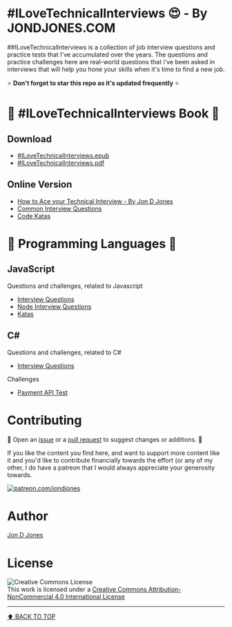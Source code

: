 # #ILoveTechnicalInterviews :heart_eyes: - By JONDJONES.COM 

\##ILoveTechnicalInterviews is a collection of job interview questions and practice tests that I've accumulated over the years. The questions and practice challenges here are real-world questions that i've been asked in interviews that will help you hone your skills when it's time to find a new job.

:star: **Don't forget to star this repo as it's updated frequently** :star:

# :rocket: #ILoveTechnicalInterviews Book :rocket:

## Download

-   [#ILoveTechnicalInterviews.epub](build/epub/book.epub)
-   [#ILoveTechnicalInterviews.pdf](build/pdf/book.pdf)

## Online Version 

*  [How to Ace your Technical Interview - By Jon D Jones](./docs/book.md)
*  [Common Interview Questions](./docs/common-interview-questions.md)
*  [Code Katas](./docs/list-of-challenges.md)

# :rocket: Programming Languages :rocket:

## JavaScript

Questions and challenges, related to Javascript

*  [Interview Questions](./javascript/javascript.md)
*  [Node Interview Questions](./javascript/node.md)
*  [Katas](./javascript/katas.md.md)

## C#

Questions and challenges, related to C#

*  [Interview Questions](./c-sharp/README.md)

Challenges

*  [Payment API Test](./c-sharp/payment-test/README.md)

#  Contributing

:construction: Open an [issue](https://github.com/jondjones/ILoveTechnicalInterviews/issues) or a [pull request](https://github.com/jondjones/ILoveTechnicalInterviews) to suggest changes or additions. :construction:

If you like the content you find here, and want to support more content like it and you'd like to contribute financially towards the effort (or any of my other, I do have a patreon that I would always appreciate your generosity towards.

<a href="https://www.patreon.com/jondjones">![patreon.com/jondjones](./img/patreon.png)</a>

# Author

[Jon D Jones](http://www.jondjones.com)

# License

![Creative Commons License](https://i.creativecommons.org/l/by-nc/4.0/88x31.png)   
This work is licensed under a [Creative Commons Attribution-NonCommercial 4.0 International License](http://creativecommons.org/licenses/by-nc/4.0/)

---
[:arrow_up: BACK TO TOP](#getting-started)